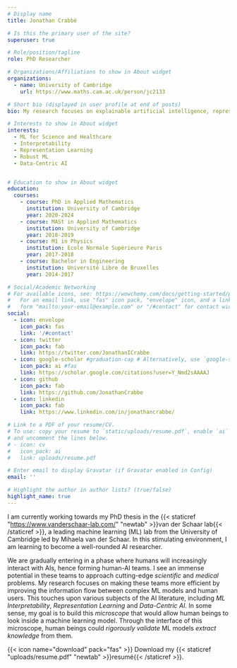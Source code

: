 ```yaml
---
# Display name
title: Jonathan Crabbé

# Is this the primary user of the site?
superuser: true

# Role/position/tagline
role: PhD Researcher

# Organizations/Affiliations to show in About widget
organizations:
  - name: University of Cambridge
    url: https://www.maths.cam.ac.uk/person/jc2133

# Short bio (displayed in user profile at end of posts)
bio: My research focuses on explainable artificial intelligence, representation learning and robust machine learning.

# Interests to show in About widget
interests:
  - ML for Science and Healthcare
  - Interpretability
  - Representation Learning
  - Robust ML
  - Data-Centric AI


# Education to show in About widget
education:
  courses:
    - course: PhD in Applied Mathematics
      institution: University of Cambridge
      year: 2020-2024
    - course: MASt in Applied Mathematics
      institution: University of Cambridge
      year: 2018-2019
    - course: M1 in Physics
      institution: Ecole Normale Supérieure Paris
      year: 2017-2018
    - course: Bachelor in Engineering
      institution: Université Libre de Bruxelles
      year: 2014-2017

# Social/Academic Networking
# For available icons, see: https://wowchemy.com/docs/getting-started/page-builder/#icons
#   For an email link, use "fas" icon pack, "envelope" icon, and a link in the
#   form "mailto:your-email@example.com" or "/#contact" for contact widget.
social:
  - icon: envelope
    icon_pack: fas
    link: '/#contact'
  - icon: twitter
    icon_pack: fab
    link: https://twitter.com/JonathanICrabbe
  - icon: google-scholar #graduation-cap # Alternatively, use `google-scholar` icon from `ai` icon pack
    icon_pack: ai #fas
    link: https://scholar.google.com/citations?user=Y_Nmd2sAAAAJ
  - icon: github
    icon_pack: fab
    link: https://github.com/JonathanCrabbe
  - icon: linkedin
    icon_pack: fab
    link: https://www.linkedin.com/in/jonathancrabbe/

# Link to a PDF of your resume/CV.
# To use: copy your resume to `static/uploads/resume.pdf`, enable `ai` icons in `params.toml`,
# and uncomment the lines below.
# - icon: cv
#   icon_pack: ai
#   link: uploads/resume.pdf

# Enter email to display Gravatar (if Gravatar enabled in Config)
email: ''

# Highlight the author in author lists? (true/false)
highlight_name: true
---
```


I am currently working towards my PhD thesis in the {{< staticref "https://www.vanderschaar-lab.com/" "newtab" >}}van der Schaar lab{{< /staticref >}}, a leading machine learning (ML) lab from the University of Cambridge led by Mihaela van der Schaar. In this stimulating environment, I am learning to become a well-rounded AI researcher.

We are gradually entering in a phase where humans will increasingly interact with AIs, hence forming human-AI teams. I see an immense potential in these teams to approach cutting-edge *scientific* and *medical* problems. My research focuses on making these teams more efficient by improving the information flow between complex ML models and human users. This touches upon various subjects of the AI literature, including *ML Interpretability*, *Representation Learning* and *Data-Centric AI*. In some sense, my goal is to build this *microscope* that would allow human beings to look inside a machine learning model. Through the interface of this microscope, human beings could *rigorously validate* ML models *extract knowledge* from them.


{{< icon name="download" pack="fas" >}} Download my {{< staticref "uploads/resume.pdf" "newtab" >}}resumé{{< /staticref >}}.
